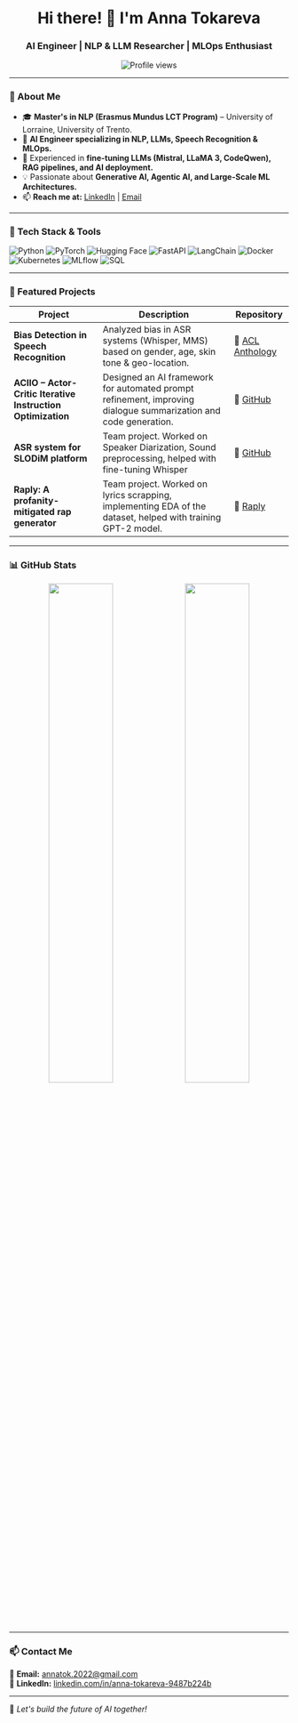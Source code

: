 <h1 align="center">Hi there! 👋 I'm Anna Tokareva</h1>
<h3 align="center">AI Engineer | NLP & LLM Researcher | MLOps Enthusiast</h3>

<p align="center">
  <img src="https://komarev.com/ghpvc/?username=annatokareva&label=Profile%20views&color=0e75b6&style=flat" alt="Profile views" />
</p>

---

### 🔬 About Me
- 🎓 **Master's in NLP (Erasmus Mundus LCT Program)** – University of Lorraine, University of Trento.  
- 🤖 **AI Engineer specializing in NLP, LLMs, Speech Recognition & MLOps.**  
- 🚀 Experienced in **fine-tuning LLMs (Mistral, LLaMA 3, CodeQwen), RAG pipelines, and AI deployment.**  
- 💡 Passionate about **Generative AI, Agentic AI, and Large-Scale ML Architectures.**  
- 📫 **Reach me at:** [LinkedIn](https://www.linkedin.com/in/anna-tokareva-9487b224b) | [Email](mailto:annatok.2022@gmail.com)  

---

### 🚀 Tech Stack & Tools
![Python](https://img.shields.io/badge/-Python-3776AB?style=for-the-badge&logo=python&logoColor=white)
![PyTorch](https://img.shields.io/badge/-PyTorch-EE4C2C?style=for-the-badge&logo=pytorch&logoColor=white)
![Hugging Face](https://img.shields.io/badge/-Hugging%20Face-FFD700?style=for-the-badge&logo=huggingface&logoColor=black)
![FastAPI](https://img.shields.io/badge/-FastAPI-009688?style=for-the-badge&logo=fastapi&logoColor=white)
![LangChain](https://img.shields.io/badge/-LangChain-00A3FF?style=for-the-badge)
![Docker](https://img.shields.io/badge/-Docker-2496ED?style=for-the-badge&logo=docker&logoColor=white)
![Kubernetes](https://img.shields.io/badge/-Kubernetes-326CE5?style=for-the-badge&logo=kubernetes&logoColor=white)
![MLflow](https://img.shields.io/badge/-MLflow-0194E2?style=for-the-badge&logo=mlflow&logoColor=white)
![SQL](https://img.shields.io/badge/-SQL-4479A1?style=for-the-badge&logo=mysql&logoColor=white)

---

### 📌 Featured Projects
| Project  | Description | Repository |
|---------|------------|-------------|
| **Bias Detection in Speech Recognition** | Analyzed bias in ASR systems (Whisper, MMS) based on gender, age, skin tone & geo-location. | 🔗 [ACL Anthology](https://aclanthology.org/2024.ltedi-1.4/) |
| **ACIIO – Actor-Critic Iterative Instruction Optimization** | Designed an AI framework for automated prompt refinement, improving dialogue summarization and code generation. | 🔗 [GitHub](https://github.com/your-username/project2) |
| **ASR system for SLODiM platform** |Team project. Worked on Speaker Diarization, Sound preprocessing, helped with fine-tuning Whisper| 🔗 [GitHub](https://github.com/AnnaTokareff/slodim-asr.git) |
| **Raply: A profanity-mitigated rap generator** |Team project. Worked on lyrics scrapping, implementing EDA of the dataset, helped with training GPT-2 model. | 🔗 [Raply](https://github.com/AnnaTokareff/Raply.git) |

---

### 📊 GitHub Stats
<p align="center">
  <img width="48%" src="https://github-readme-stats.vercel.app/api?username=annatokareva&show_icons=true&theme=radical" />
  <img width="48%" src="https://github-readme-streak-stats.herokuapp.com/?user=annatokareva&theme=radical" />
</p>

---

### 📫 Contact Me
📩 **Email:** [annatok.2022@gmail.com](mailto:annatok.2022@gmail.com)  
💼 **LinkedIn:** [linkedin.com/in/anna-tokareva-9487b224b](https://www.linkedin.com/in/anna-tokareva-9487b224b)  

---

🚀 *Let's build the future of AI together!*  

<!--
**AnnaTokareff/AnnaTokareff** is a ✨ _special_ ✨ repository because its `README.md` (this file) appears on your GitHub profile.

Here are some ideas to get you started:

- 🔭 I’m currently working on ...
- 🌱 I’m currently learning ...
- 👯 I’m looking to collaborate on ...
- 🤔 I’m looking for help with ...
- 💬 Ask me about ...
- 📫 How to reach me: ...
- 😄 Pronouns: ...
- ⚡ Fun fact: ...
-->
